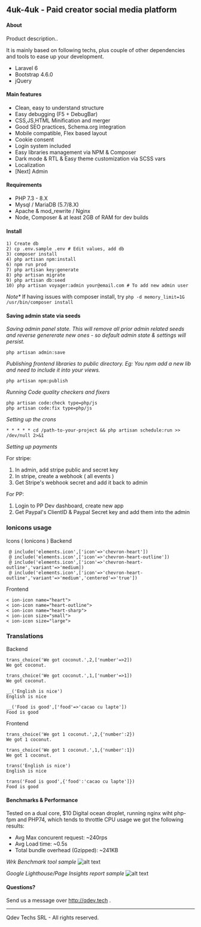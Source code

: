 ## 4uk-4uk - Paid creator social media platform

#### About


Product description..

It is mainly based on following techs, plus couple of other dependencies and tools to ease up your development.

- Laravel 6
- Bootstrap 4.6.0
- jQuery

####  Main features

- Clean, easy to understand structure
- Easy debugging (F5 + DebugBar)
- CSS,JS,HTML Minification and merger
- Good SEO practices, Schema.org integration 
- Mobile compatible, Flex based layout 
- Cookie consent
- Login system included
- Easy libraries management via NPM & Composer
- Dark mode & RTL & Easy theme customization via SCSS vars
- Localization 
- [Next] Admin

#### Requirements

* PHP 7.3 - 8.X
* Mysql / MariaDB (5.7/8.X)
* Apache & mod_rewrite / Nginx
* Node, Composer & at least 2GB of RAM for dev builds

#### Install

````
1) Create db
2) cp .env.sample .env # Edit values, add db
3) composer install
4) php artisan npm:install
6) npm run prod
7) php artisan key:generate
8) php artisan migrate
9) php artisan db:seed
10) php artisan voyager:admin your@email.com # To add new admin user
````
_Note*_ If having issues with composer install, try `php -d memory_limit=1G /usr/bin/composer install`


#### Saving admin state via seeds

_Saving admin panel state. This will remove all prior admin related seeds and reverse genererate new ones - so default admin state & settings will persist._

````
php artisan admin:save
````

_Publishing frontend libraries to public directory. Eg: You npm add a new lib and need to include it  into your views._
```
php artisan npm:publish
```


_Running Code quality checkers and fixers_

````
php artisan code:check type=php/js
php artisan code:fix type=php/js
````

_Setting up the crons_

````
* * * * * cd /path-to-your-project && php artisan schedule:run >> /dev/null 2>&1
````

_Setting up payments_

For stripe:
1. In admin, add stripe public and secret key
2. In stripe, create a webhook ( all events )
3. Get Stripe's webhook secret and add it back to admin

For PP:

1. Login to PP Dev dashboard, create new app
2. Get Paypal's ClientID & Paypal Secret key and add them into the admin


### Ionicons usage

Icons ( Ionicons )
Backend

````
 @ include('elements.icon',['icon'=>'chevron-heart'])
 @ include('elements.icon',['icon'=>'chevron-heart-outline'])
 @ include('elements.icon',['icon'=>'chevron-heart-outline','variant'=>'medium])
 @ include('elements.icon',['icon'=>'chevron-heart-outline','variant'=>'medium','centered'=>'true'])
````
            
Frontend
````
< ion-icon name="heart"> 
< ion-icon name="heart-outline"> 
< ion-icon name="heart-sharp"> 
< ion-icon size="small">
< ion-icon size="large">
````
            
### Translations

Backend
````
trans_choice('We got coconut.',2,['number'=>2])
We got coconut.

trans_choice('We got coconut.',1,['number'=>1])
We got coconut.

__('English is nice')
English is nice

__('Food is good',['food'=>'cacao cu lapte'])
Food is good
````

Frontend
````
trans_choice('We got 1 coconut.',2,{'number':2})
We got 1 coconut.

trans_choice('We got 1 coconut.',1,{'number':1})
We got 1 coconut.

trans('English is nice')
English is nice

trans('Food is good',{'food':'cacao cu lapte']})
Food is good
````
#### Benchmarks & Performance
 
Tested on a dual core, $10 Digital ocean droplet, running nginx wiht php-fpm and PHP74, which tends to throttle CPU usage we got the following results:

- Avg Max concurent request: ~240rps
- Avg Load time: ~0.5s
- Total bundle overhead (Gzipped): ~241KB

_Wrk Benchmark tool sample_
![alt text](https://i.imgur.com/gZ3o7eP.png)

_Google Lighthouse/Page Insights report sample_
![alt text](https://i.imgur.com/mFXY8Zb.png)

#### Questions?

Send us a message over http://qdev.tech .

<hr>

Qdev Techs SRL - All rights reserved.
